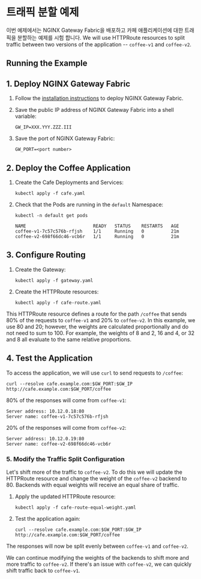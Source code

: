 # 트래픽 분할 예제

이번 예제에서는 NGINX Gateway Fabric을 배포하고 카페 애플리케이션에 대한 트래픽을 분할하는 예제를 시험 합니다. 
We will use HTTPRoute resources to split traffic between two versions of the application -- `coffee-v1`
and `coffee-v2`.


## Running the Example

## 1. Deploy NGINX Gateway Fabric

1. Follow the [installation instructions](https://docs.nginx.com/nginx-gateway-fabric/installation/) to deploy NGINX Gateway Fabric.

1. Save the public IP address of NGINX Gateway Fabric into a shell variable:

   ```text
   GW_IP=XXX.YYY.ZZZ.III
   ```

1. Save the port of NGINX Gateway Fabric:

   ```text
   GW_PORT=<port number>
   ```

## 2. Deploy the Coffee Application

1. Create the Cafe Deployments and Services:

   ```shell
   kubectl apply -f cafe.yaml
   ```

1. Check that the Pods are running in the `default` Namespace:

   ```shell
   kubectl -n default get pods
   ```

   ```text
   NAME                         READY   STATUS    RESTARTS   AGE
   coffee-v1-7c57c576b-rfjsh    1/1     Running   0          21m
   coffee-v2-698f66dc46-vcb6r   1/1     Running   0          21m
   ```

## 3. Configure Routing

1. Create the Gateway:

   ```shell
   kubectl apply -f gateway.yaml
   ```

1. Create the HTTPRoute resources:

   ```shell
   kubectl apply -f cafe-route.yaml
   ```

This HTTPRoute resource defines a route for the path `/coffee` that sends 80% of the requests to `coffee-v1` and 20%
to `coffee-v2`. In this example, we use 80 and 20; however, the weights are calculated proportionally and do not need to
sum to 100. For example, the weights of 8 and 2, 16 and 4, or 32 and 8 all evaluate to the same relative proportions.

## 4. Test the Application

To access the application, we will use `curl` to send requests to `/coffee`:

```shell
curl --resolve cafe.example.com:$GW_PORT:$GW_IP http://cafe.example.com:$GW_PORT/coffee
```

80% of the responses will come from `coffee-v1`:

```text
Server address: 10.12.0.18:80
Server name: coffee-v1-7c57c576b-rfjsh
```

20% of the responses will come from `coffee-v2`:

```text
Server address: 10.12.0.19:80
Server name: coffee-v2-698f66dc46-vcb6r
```

### 5. Modify the Traffic Split Configuration

Let's shift more of the traffic to `coffee-v2`. To do this we will update the HTTPRoute resource and change the weight
of the `coffee-v2` backend to 80. Backends with equal weights will receive an equal share of traffic.

1. Apply the updated HTTPRoute resource:

   ```shell
   kubectl apply -f cafe-route-equal-weight.yaml
   ```

2. Test the application again:

   ```shell
   curl --resolve cafe.example.com:$GW_PORT:$GW_IP http://cafe.example.com:$GW_PORT/coffee
   ```

The responses will now be split evenly between `coffee-v1` and `coffee-v2`.

We can continue modifying the weights of the backends to shift more and more traffic to `coffee-v2`. If there's an issue
with `coffee-v2`, we can quickly shift traffic back to `coffee-v1`.
